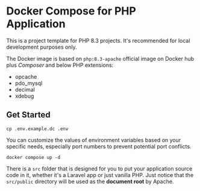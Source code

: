 # Docker Compose for PHP Application

This is a project template for PHP 8.3 projects. It's recommended for local development purposes only.

The Docker image is based on `php:8.3-apache` official image on Docker hub plus _Composer_ and below PHP extensions:
- opcache
- pdo_mysql
- decimal
- xdebug

## Get Started
```shell
cp .env.example.dc .env
```

You can customize the values of environment variables based on your specific needs, especially port numbers
to prevent potential port conflicts.

```shell
docker compose up -d
```

There is a `src` folder that is designed for you to put your application source code in it, whether it's a Laravel app
or just vanilla PHP. Just notice that the `src/public` directory will be used as the **document root** by Apache.
